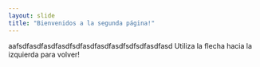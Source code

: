 ```yaml
---
layout: slide
title: "Bienvenidos a la segunda página!"
---
```

aafsdfasdfasdfasdfsdfasdfasdfasdfsdfsdfasdfasd
Utiliza la flecha hacia la izquierda para volver!
